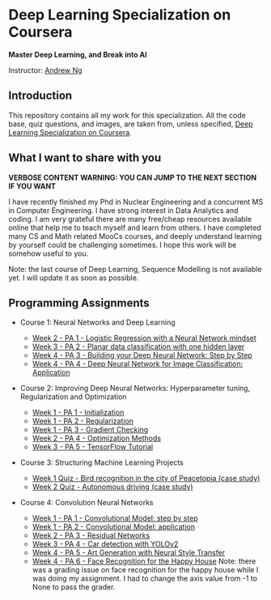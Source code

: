 # Deep Learning Specialization on Coursera

**Master Deep Learning, and Break into AI**

Instructor: [Andrew Ng](http://www.andrewng.org/)

## Introduction

This repository contains all my work for this specialization. All the code base, quiz questions, and images, are taken from, unless specified, [Deep Learning Specialization on Coursera](https://www.coursera.org/specializations/deep-learning).

## What I want to share with you

**VERBOSE CONTENT WARNING: YOU CAN JUMP TO THE NEXT SECTION IF YOU WANT**

I have recently finished my Phd in Nuclear Engineering and a concurrent MS in Computer Engineering. I have strong interest in Data Analytics and coding. 
I am very grateful there are many free/cheap resources available online that help me to teach myself and learn from others. I have completed many CS and Math related MooCs courses, and deeply understand learning by yourself could be challenging sometimes. 
I hope this work will be somehow useful to you. 

Note: the last course of Deep Learning, Sequence Modelling is not available yet. I will update it as soon as possible. 

## Programming Assignments

- Course 1: Neural Networks and Deep Learning

  - [Week 2 - PA 1 - Logistic Regression with a Neural Network mindset](https://github.com/EvanWang2015/Deep-Learning/blob/master/Neural%20Network_Deep%20Learning/LogisticRegressionWithNeuralNetworkMindset.ipynb)
  - [Week 3 - PA 2 - Planar data classification with one hidden layer](https://github.com/EvanWang2015/Deep-Learning/blob/master/Neural%20Network_Deep%20Learning/Planar%20data%20classification%20with%20one%20hidden%20layer.ipynb)
  - [Week 4 - PA 3 - Building your Deep Neural Network: Step by Step](https://github.com/EvanWang2015/Deep-Learning/blob/master/Neural%20Network_Deep%20Learning/Building%20your%20Deep%20Neural%20Network%20Step%20by%20Step.ipynb)
  - [Week 4 - PA 4 - Deep Neural Network for Image Classification: Application](https://github.com/EvanWang2015/Deep-Learning/blob/master/Neural%20Network_Deep%20Learning/Deep%20Neural%20Network%20Application.ipynb)
  
- Course 2: Improving Deep Neural Networks: Hyperparameter tuning, Regularization and Optimization

  - [Week 1 - PA 1 - Initialization](https://github.com/EvanWang2015/Deep-Learning/blob/master/Hyperparameter%20tuning%2C%20Regularization%20and%20Optimization/Initialization.ipynb)
  - [Week 1 - PA 2 - Regularization](https://github.com/EvanWang2015/Deep-Learning/blob/master/Hyperparameter%20tuning%2C%20Regularization%20and%20Optimization/Regularization.ipynb)
  - [Week 1 - PA 3 - Gradient Checking](https://github.com/EvanWang2015/Deep-Learning/blob/master/Hyperparameter%20tuning%2C%20Regularization%20and%20Optimization/Gradient%20Checking.ipynb)
  - [Week 2 - PA 4 - Optimization Methods](https://github.com/EvanWang2015/Deep-Learning/blob/master/Hyperparameter%20tuning%2C%20Regularization%20and%20Optimization/Optimization%20methods.ipynb)
  - [Week 3 - PA 5 - TensorFlow Tutorial](https://github.com/EvanWang2015/Deep-Learning/blob/master/Hyperparameter%20tuning%2C%20Regularization%20and%20Optimization/Tensorflow%20Tutorial.ipynb)
  
- Course 3: Structuring Machine Learning Projects

  - [Week 1 Quiz - Bird recognition in the city of Peacetopia (case study)](https://github.com/EvanWang2015/Deep-Learning/blob/master/Structuring%20Machine%20Learning%20Projects/quiz%201_bird%20recogintion%20in%20the%20city%20of%20peacetopia.pdf)
  - [Week 2 Quiz - Autonomous driving (case study)](https://github.com/EvanWang2015/Deep-Learning/blob/master/Structuring%20Machine%20Learning%20Projects/quiz%202_Autonomous%20driving_Case%20study.pdf)
 
- Course 4: Convolution Neural Networks

  - [Week 1 - PA 1 - Convolutional Model: step by step](https://github.com/EvanWang2015/Deep-Learning/blob/master/Convolution%20Neural%20Networks/Convolution%20model%20step%20by%20step.ipynb)
  - [Week 1 - PA 2 - Convolutional Model: application](https://github.com/EvanWang2015/Deep-Learning/blob/master/Convolution%20Neural%20Networks/Convolution%20model%20Application.ipynb)
  - [Week 2 - PA 3 - Residual Networks](https://github.com/EvanWang2015/Deep-Learning/blob/master/Convolution%20Neural%20Networks/Residual%20Networks.ipynb)
  - [Week 3 - PA 4 - Car detection with YOLOv2](https://github.com/EvanWang2015/Deep-Learning/blob/master/Convolution%20Neural%20Networks/Autonomouscdriving%20application%20Car%20detection.ipynb)
  - [Week 4 - PA 5 - Art Generation with Neural Style Transfer](https://github.com/EvanWang2015/Deep-Learning/blob/master/Convolution%20Neural%20Networks/Art%20Generation%20with%20Neural%20Style%20Transfer.ipynb)
  - [Week 4 - PA 6 - Face Recognition for the Happy House](https://github.com/EvanWang2015/Deep-Learning/blob/master/Convolution%20Neural%20Networks/Face%20Recognition%20for%20the%20Happy%20House.ipynb)
  Note: there was a grading issue on face recognition for the happy house while I was doing my assignment. I had to change the axis value from -1 to None to pass the grader.